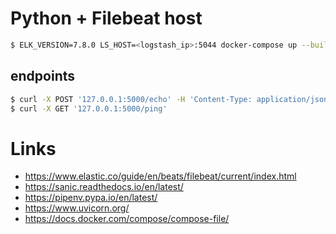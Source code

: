 # Python + Filebeat host

```bash
$ ELK_VERSION=7.8.0 LS_HOST=<logstash_ip>:5044 docker-compose up --build
```

## endpoints
```bash
$ curl -X POST '127.0.0.1:5000/echo' -H 'Content-Type: application/json' -d '{"test": "123"}'
$ curl -X GET '127.0.0.1:5000/ping'
```

# Links
* https://www.elastic.co/guide/en/beats/filebeat/current/index.html
* https://sanic.readthedocs.io/en/latest/
* https://pipenv.pypa.io/en/latest/
* https://www.uvicorn.org/
* https://docs.docker.com/compose/compose-file/

